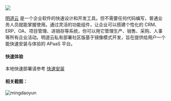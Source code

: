 <div style="align: center">
<img src="https://user-images.githubusercontent.com/7261408/74936915-048c1080-5426-11ea-95b8-26568f124605.png"/>
</div>

[明道云](https://www.mingdao.com) 是一个企业软件的快速设计和开发工具。但不需要任何代码编写，普通业务人员就能掌握使用。通过灵活的功能组件，让企业可以搭建个性化的 CRM、ERP、OA、项目管理、进销存等系统，你可以用它管理生产、销售、采购、人事等所有企业活动。明道云私有部署社区版基于镜像模式开发，旨在提供给用户一个能快速安装与体验的 APaaS 平台。

#### 快速体验

本地快速部署请参考 [快速安装](https://github.com/mingdaocom/community/wiki/%E5%BF%AB%E9%80%9F%E5%AE%89%E8%A3%85)

#### 相关截图：

![mingdaoyun](https://user-images.githubusercontent.com/7261408/74831321-fe2b6500-534f-11ea-824d-b2936d82eccb.png)
